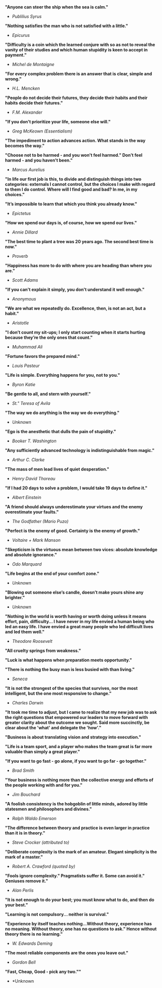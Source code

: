 **"Anyone can steer the ship when the sea is calm."**
- *Publilius Syrus*


**"Nothing satisfies the man who is not satisfied with a little."**
- *Epicurus*


**"Difficulty is a coin which the learned conjure with so as not to reveal the vanity of their studies and which human stupidity is keen to accept in payment."**
- *Michel de Montaigne*


**"For every complex problem there is an answer that is clear, simple and wrong."**
- *H.L. Mencken*


**"People do not decide their futures, they decide their habits and their habits decide their futures."**
- *F.M. Alexander*


**"If you don't prioritize your life, someone else will."**
- *Greg McKeown (Essentialism)*


**"The impediment to action advances action. What stands in the way becomes the way."**


**"Choose not to be harmed - and you won't feel harmed." Don't feel harmed - and you haven't been."**
- *Marcus Aurelius*


**"In life our first job is this, to divide and distinguish things into two categories: externals I cannot control, but the choices I make with regard to them I do control. Where will I find good and bad? In me, in my choices."**


**"It’s impossible to learn that which you think you already know."**
- *Epictetus*


**"How we spend our days is, of course, how we spend our lives."**
- *Annie Dillard*


**"The best time to plant a tree was 20 years ago. The second best time is now."**
- *Proverb*


**"Happiness has more to do with where you are heading than where you are."**
- *Scott Adams*


**"If you can't explain it simply, you don't understand it well enough."**
- *Anonymous*


**"We are what we repeatedly do. Excellence, then, is not an act, but a habit."**
- *Aristotle*


**"I don’t count my sit-ups; I only start counting when it starts hurting because they’re the only ones that count."**
- *Muhammad Ali*


**"Fortune favors the prepared mind."**
- *Louis Pasteur*


**"Life is simple. Everything happens for you, not to you."**
- *Byron Katie*


**"Be gentle to all, and stern with yourself."**
- *St." Teresa of Avila*


**"The way we do anything is the way we do everything."**
- *Unknown*


**"Ego is the anesthetic that dulls the pain of stupidity."**
- *Booker T. Washington*


**"Any sufficiently advanced technology is indistinguishable from magic."**
- *Arthur C. Clarke*


**"The mass of men lead lives of quiet desperation."**
- *Henry David Thoreau*


**"If I had 20 days to solve a problem, I would take 19 days to define it."**
- *Albert Einstein*


**"A friend should always underestimate your virtues and the enemy overestimate your faults."**
- *The Godfather (Mario Puzo)*


**"Perfect is the enemy of good. Certainty is the enemy of growth."**
- *Voltaire + Mark Manson*


**"Skepticism is the virtuous mean between two vices: absolute knowledge and absolute ignorance."**
- *Odo Marquard*


**"Life begins at the end of your comfort zone."**
- *Unknown*


**"Blowing out someone else’s candle, doesn’t make yours shine any brighter."**
- *Unknown*


**"Nothing in the world is worth having or worth doing unless it means effort, pain, difficulty… I have never in my life envied a human being who led an easy life. I have envied a great many people who led difficult lives and led them well."**
- *Theodore Roosevelt*


**"All cruelty springs from weakness."**  

**"Luck is what happens when preparation meets opportunity."**  

**"There is nothing the busy man is less busied with than living."**  
- *Seneca*


**"It is not the strongest of the species that survives, nor the most intelligent, but the one most responsive to change."**
- *Charles Darwin*


**"It took me time to adjust, but I came to realize that my new job was to ask the right questions that empowered our leaders to move forward with greater clarity about the outcome we sought. Said more succinctly, be clear about the 'what' and delegate the 'how'."**  

**"Business is about translating vision and strategy into execution."**  

**"Life is a team sport, and a player who makes the team great is far more valuable than simply a great player."**  

**"If you want to go fast - go alone, if you want to go far - go together."**  
- *Brad Smith*


**"Your business is nothing more than the collective energy and efforts of the people working with and for you."**
- *Jim Bouchard*


**"A foolish consistency is the hobgoblin of little minds, adored by little statesmen and philosophers and divines."**
- *Ralph Waldo Emerson*


**"The difference between theory and practice is even larger in practice than it is in theory."**
- *Steve Crocker (attributed to)*


**"Deliberate complexity is the mark of an amateur. Elegant simplicity is the mark of a master."**
- *Robert A. Crawford (quoted by)*


**"Fools ignore complexity." Pragmatists suffer it. Some can avoid it." Geniuses remove it."**
- *Alan Perlis*


**"It is not enough to do your best; you must know what to do, and then do your best."**  

**"Learning is not compulsory... neither is survival."**  

**"Experience by itself teaches nothing…Without theory, experience has no meaning. Without theory, one has no questions to ask." Hence without theory there is no learning."**  
- *W. Edwards Deming*


**"The most reliable components are the ones you leave out."**
- *Gordon Bell*


**"Fast, Cheap, Good - pick any two.""** 
- *Unknown
